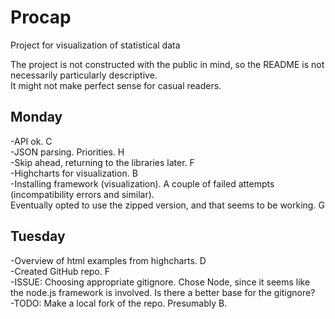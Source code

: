 # Procap
Project for visualization of statistical data

The project is not constructed with the public in mind, so the README is not necessarily particularly descriptive. <br>
It might not make perfect sense for casual readers. <br>

Monday
------

-API ok. C <br>
-JSON parsing. Priorities. H <br>
-Skip ahead, returning to the libraries later. F <br>
-Highcharts for visualization. B <br>
-Installing framework (visualization). A couple of failed attempts (incompatibility errors and similar). <br>
Eventually opted to use the zipped version, and that seems to be working. G <br>

Tuesday
-------

-Overview of html examples from highcharts. D <br>
-Created GitHub repo. F <br>
-ISSUE: Choosing appropriate gitignore. Chose Node, since it seems like the node.js framework is involved. Is there a better base for the gitignore? <br>
-TODO: Make a local fork of the repo. Presumably B. <br>
